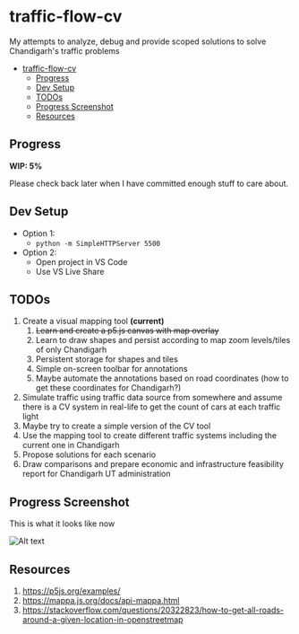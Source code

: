 # traffic-flow-cv
My attempts to analyze, debug and provide scoped solutions to solve Chandigarh's traffic problems

- [traffic-flow-cv](#traffic-flow-cv)
  - [Progress](#progress)
  - [Dev Setup](#dev-setup)
  - [TODOs](#todos)
  - [Progress Screenshot](#progress-screenshot)
  - [Resources](#resources)

## Progress
**WIP: 5%**

Please check back later when I have committed enough stuff to care about.

## Dev Setup
- Option 1:
  - `python -m SimpleHTTPServer 5500`
- Option 2:
  - Open project in VS Code
  - Use VS Live Share

## TODOs
1. Create a visual mapping tool **(current)**
   1. ~~Learn and create a p5.js canvas with map overlay~~
   2. Learn to draw shapes and persist according to map zoom levels/tiles of only Chandigarh
   3. Persistent storage for shapes and tiles
   4. Simple on-screen toolbar for annotations
   5. Maybe automate the annotations based on road coordinates (how to get these coordinates for Chandigarh?)
2. Simulate traffic using traffic data source from somewhere and assume there is a CV system in real-life to get the count of cars at each traffic light
3. Maybe try to create a simple version of the CV tool
4. Use the mapping tool to create different traffic systems including the current one in Chandigarh
5. Propose solutions for each scenario
6. Draw comparisons and prepare economic and infrastructure feasibility report for Chandigarh UT administration

## Progress Screenshot

This is what it looks like now

![Alt text](/assets/images/1.png?raw=true "Progress Screenshot")

## Resources
1. https://p5js.org/examples/
2. https://mappa.js.org/docs/api-mappa.html
3. https://stackoverflow.com/questions/20322823/how-to-get-all-roads-around-a-given-location-in-openstreetmap
